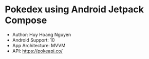 # Pokedex using Android Jetpack Compose

- Author: Huy Hoang Nguyen
- Android Support: 10
- App Architecture: MVVM
- API: https://pokeapi.co/
